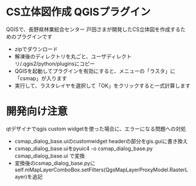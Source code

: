 # CS立体図作成 QGISプラグイン
QGISで、長野県林業総合センター 戸田さまが開発したCS立体図を作成するためのプラグインです　　

- zipでダウンロード
- 解凍後のディレクトリを丸ごと、ユーザディレクトリ/.qgis2/python/pluginsにコピー
- QGISを起動してプラグインを有効にすると、メニューの「ラスタ」に「csmap」が入ります 
- 実行して、ラスタレイヤを選択して「OK」をクリックすると一式計算します 

# 開発向け注意
qtデザイナでqgis custom widgetを使った場合に、エラーになる問題への対処  
- csmap_dialog_base.uiのcustomwidget headerの部分をgis.guiに書き換え　　
- csmap_dialog_base.uiをpyuic4 -o csmap_dialog_base.py csmap_dialog_base.ui
 で変換　　
- 変換後のcsmap_dialog_base.pyにself.mMapLayerComboBox.setFilters(QgsMapLayerProxyModel.RasterLayer)を追記　　
